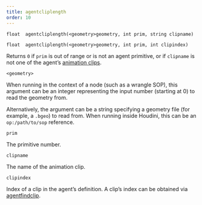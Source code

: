 ```yaml
---
title: agentcliplength
order: 10
---
```

`float  agentcliplength(<geometry>geometry, int prim, string clipname)`

`float  agentcliplength(<geometry>geometry, int prim, int clipindex)`

Returns `0` if `prim` is out of range or is not an agent primitive, or if `clipname` is not one of the agent’s [animation clips](/en/houdini-vex/crowds/agentclipcatalog "Returns all of the animation clips that have been loaded for an agent primitive.").

`<geometry>`

When running in the context of a node (such as a wrangle SOP), this argument can be an integer representing the input number (starting at 0) to read the geometry from.

Alternatively, the argument can be a string specifying a geometry file (for example, a `.bgeo`) to read from. When running inside Houdini, this can be an `op:/path/to/sop` reference.

`prim`

The primitive number.

`clipname`

The name of the animation clip.

`clipindex`

Index of a clip in the agent’s definition.
A clip’s index can be obtained via [agentfindclip](/en/houdini-vex/crowds/agentfindclip "Finds the index of a clip in an agent’s definition.").
